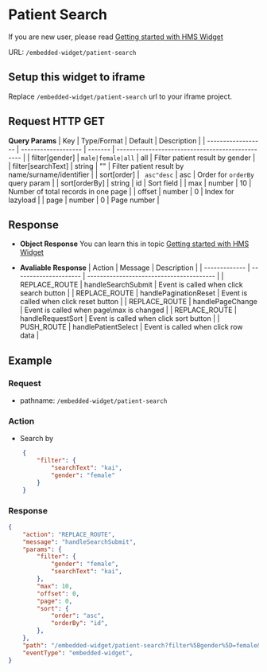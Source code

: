 # Patient Search

If you are new user, please read [Getting started with HMS Widget](/embedded-widget?widget=get-started)

URL: `/embedded-widget/patient-search`

## Setup this widget to iframe
Replace `/embedded-widget/patient-search` url to your iframe project.

## Request HTTP GET
**Query Params**
| Key                | Type/Format         | Default | Description                                      |
| ------------------ | ------------------- | ------- | ------------------------------------------------ |
| filter[gender]     | ` male|female|all ` | all     | Filter patient result by gender                  |
| filter[searchText] | string              | ""      | Filter patient result by name/surname/identifier |
| sort[order]        | ` asc"desc`         | asc     | Order for `orderBy` query param                  |
| sort[orderBy]      | string              | id      | Sort field                                       |
| max                | number              | 10      | Number of total records in one page              |
| offset             | number              | 0       | Index for lazyload                               |
| page               | number              | 0       | Page number                                      |

## Response
- **Object Response**
    You can learn this in topic [Getting started with HMS Widget](/embedded-widget?widget=get-started)

- **Avaliable Response**
   | Action        | Message               | Description                              |
   | ------------- | --------------------- | ---------------------------------------- |
   | REPLACE_ROUTE | handleSearchSubmit    | Event is called when click search button |
   | REPLACE_ROUTE | handlePaginationReset | Event is called when click reset button  |
   | REPLACE_ROUTE | handlePageChange      | Event is called when page\max is changed |
   | REPLACE_ROUTE | handleRequestSort     | Event is called when click sort button   |
   | PUSH_ROUTE    | handlePatientSelect   | Event is called when click row data      |
## Example

### Request
 - pathname: `/embedded-widget/patient-search` 

### Action
 - Search by 
```json
    {
        "filter": {
            "searchText": "kai",
            "gender": "female"
        }
    }
```

### Response
```json
{
    "action": "REPLACE_ROUTE",
    "message": "handleSearchSubmit",
    "params": {
        "filter": {
            "gender": "female",
            "searchText": "kai",
        },
        "max": 10,
        "offset": 0,
        "page": 0,
        "sort": {
            "order": "asc",
            "orderBy": "id",
        },
    },
    "path": "/embedded-widget/patient-search?filter%5Bgender%5D=female&filter%5BsearchText%5D=kai&max=10&offset=0&page=0&sort%5Border%5D=asc&sort%5BorderBy%5D=id",
    "eventType": "embedded-widget",
}
```
